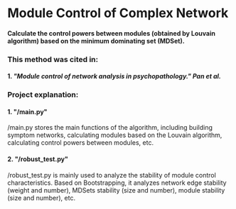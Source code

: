 # Module Control of Complex Network

#### Calculate the control powers between modules (obtained by Louvain algorithm) based on the minimum dominating set (MDSet).

### This method was cited in:
#### 1. **_"Module control of network analysis in psychopathology." Pan et al._**

### Project explanation:
#### 1. "/main.py"
/main.py stores the main functions of the algorithm, including building symptom networks, calculating modules based on the Louvain algorithm, calculating control powers between modules, etc.
#### 2. "/robust_test.py"
/robust_test.py is mainly used to analyze the stability of module control characteristics. Based on Bootstrapping, it analyzes network edge stability (weight and number), MDSets stability (size and number), module stability (size and number), etc.
